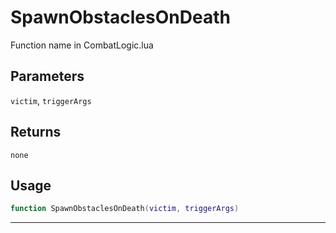 # SpawnObstaclesOnDeath
Function name in CombatLogic.lua
## Parameters
`victim`, `triggerArgs`
## Returns
`none`
## Usage
```lua
function SpawnObstaclesOnDeath(victim, triggerArgs)
```
---
